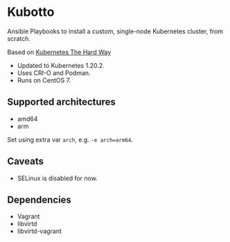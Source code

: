 # Kubotto
Ansible Playbooks to install a custom, single-node Kubernetes cluster,
from scratch.

Based on [Kubernetes The Hard Way](https://github.com/kelseyhightower/kubernetes-the-hard-way)

- Updated to Kubernetes 1.20.2.
- Uses CRI-O and Podman.
- Runs on CentOS 7.

## Supported architectures

 - amd64
 - arm

Set using extra var `arch`, e.g. `-e arch=arm64`.

## Caveats

 - SELinux is disabled for now.

## Dependencies

 - Vagrant
 - libvirtd
 - libvirtd-vagrant
